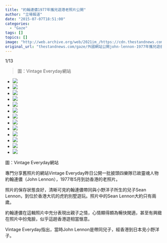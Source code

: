 ```yaml
---
title: "約翰連儂1977年攜兒遊港老照片公開"
author: "立場報道"
date: "2015-07-07T18:51:00"
categories:
  - "Gaze"
tags: []
topics: []
image: "http://web.archive.org/web/2021im_/https://cdn.thestandnews.com/media/photos/gallery/23/cache/Sean20and20John20Lennon20in20Hong20Kong2C2019772028629_wUfw0_300x200cropcenter.jpg"
original_url: "thestandnews.com/gaze/外國網站公開john-lennon-1977年攜兒遊香港舊照"
---
```

[](#)[](#)

[](#)1/13[](#)

> 圖：Vintage Everyday網站

*   ![](http://web.archive.org/web/2021im_/https://cdn.thestandnews.com/media/photos/gallery/23/cache/Sean20and20John20Lennon20in20Hong20Kong2C2019772028629_wUfw0_300x200cropcenter.jpg)
*   ![](http://web.archive.org/web/2021im_/https://cdn.thestandnews.com/media/photos/gallery/23/cache/Sean20and20John20Lennon20in20Hong20Kong2C2019772028229_AxRa1_300x200cropcenter.jpg)
*   ![](http://web.archive.org/web/2021im_/https://cdn.thestandnews.com/media/photos/gallery/23/cache/Sean20and20John20Lennon20in20Hong20Kong2C2019772028329_Mt1kC_300x200cropcenter.jpg)
*   ![](http://web.archive.org/web/2021im_/https://cdn.thestandnews.com/media/photos/gallery/23/cache/Sean20and20John20Lennon20in20Hong20Kong2C2019772028429_mQgpR_300x200cropcenter.jpg)
*   ![](http://web.archive.org/web/2021im_/https://cdn.thestandnews.com/media/photos/gallery/23/cache/Sean20and20John20Lennon20in20Hong20Kong2C2019772028529_IdswT_300x200cropcenter.jpg)
*   ![](http://web.archive.org/web/2021im_/https://cdn.thestandnews.com/media/photos/gallery/23/cache/Sean20and20John20Lennon20in20Hong20Kong2C2019772028629_WYXIX_300x200cropcenter.jpg)
*   ![](http://web.archive.org/web/2021im_/https://cdn.thestandnews.com/media/photos/gallery/23/cache/Sean20and20John20Lennon20in20Hong20Kong2C2019772028729_1c4G5_300x200cropcenter.jpg)
*   ![](http://web.archive.org/web/2021im_/https://cdn.thestandnews.com/media/photos/gallery/23/cache/Sean20and20John20Lennon20in20Hong20Kong2C2019772028829_prSqH_300x200cropcenter.jpg)
*   ![](http://web.archive.org/web/2021im_/https://cdn.thestandnews.com/media/photos/gallery/23/cache/Sean20and20John20Lennon20in20Hong20Kong2C2019772028929_pNMHI_300x200cropcenter.jpg)
*   ![](http://web.archive.org/web/2021im_/https://cdn.thestandnews.com/media/photos/gallery/23/cache/Sean20and20John20Lennon20in20Hong20Kong2C20197720281029_Yrvhy_300x200cropcenter.jpg)
*   ![](http://web.archive.org/web/2021im_/https://cdn.thestandnews.com/media/photos/gallery/23/cache/Sean20and20John20Lennon20in20Hong20Kong2C20197720281129_mKCCr_300x200cropcenter.jpg)
*   ![](http://web.archive.org/web/2021im_/https://cdn.thestandnews.com/media/photos/gallery/23/cache/Sean20and20John20Lennon20in20Hong20Kong2C20197720281229_JWSsf_300x200cropcenter.jpg)
*   ![](http://web.archive.org/web/2021im_/https://cdn.thestandnews.com/media/photos/gallery/23/cache/Sean20and20John20Lennon20in20Hong20Kong2C20197720281329_VgE3v_300x200cropcenter.jpg)

圖：Vintage Everyday網站

專門分享舊照片的網站Vintage Everyday昨日公開一批披頭四樂隊已故靈魂人物約翰連儂（John Lennon），1977年5月到訪香港的老照片。

照片的保存狀態良好，清晰可見約翰連儂帶同與小野洋子所生的兒子Sean Lennon，到位於香港大坑的虎豹別墅遊玩。照片中的Sean Lennon大約只有兩歲。

約翰連儂在這輯照片中充分表現出親子之情，心情顯得頗為暢快閑適，甚至有興緻在照片中扮鬼臉，似乎這趟香港遊相當愜意。

Vintage Everyday指出，當時John Lennon是帶同兒子，經香港到日本見小野洋子。